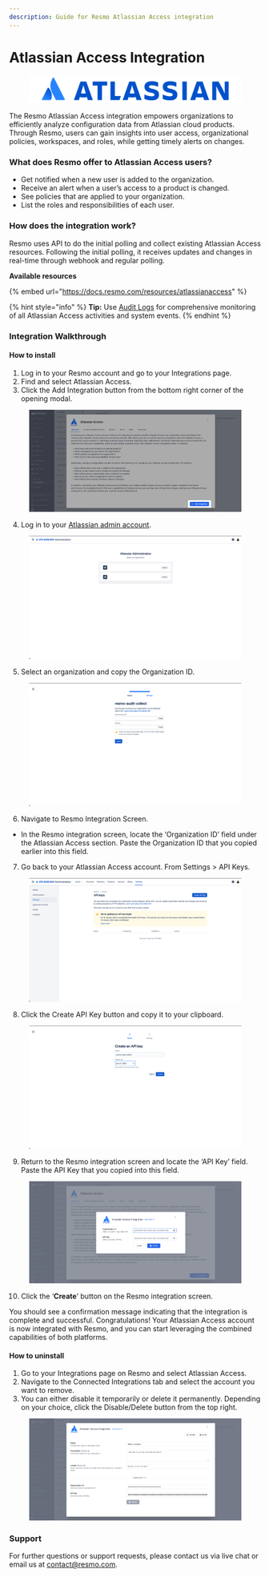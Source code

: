 ```yaml
---
description: Guide for Resmo Atlassian Access integration
---
```


# Atlassian Access Integration

<figure><img src="../.gitbook/assets/atlassian-access-logo.png" alt=""><figcaption></figcaption></figure>

The Resmo Atlassian Access integration empowers organizations to efficiently analyze configuration data from Atlassian cloud products. Through Resmo, users can gain insights into user access, organizational policies, workspaces, and roles, while getting timely alerts on changes.

### What does Resmo offer to Atlassian Access users?

* Get notified when a new user is added to the organization.
* Receive an alert when a user’s access to a product is changed.
* See policies that are applied to your organization.
* List the roles and responsibilities of each user.

### How does the integration work?

Resmo uses API to do the initial polling and collect existing Atlassian Access resources. Following the initial polling, it receives updates and changes in real-time through webhook and regular polling.

**Available resources**

{% embed url="https://docs.resmo.com/resources/atlassianaccess" %}

{% hint style="info" %}
**Tip:** Use [Audit Logs](../audit-logs/audit-logs.md) for comprehensive monitoring of all Atlassian Access activities and system events.
{% endhint %}

### Integration Walkthrough

#### How to install

1. Log in to your Resmo account and go to your Integrations page.
2. Find and select Atlassian Access.
3. Click the Add Integration button from the bottom right corner of the opening modal.

<figure><img src="../.gitbook/assets/add-atlassian-access.png" alt=""><figcaption></figcaption></figure>

4. Log in to your [Atlassian admin account](https://admin.atlassian.com/).

<figure><img src="../.gitbook/assets/atlassian-admin-login.png" alt=""><figcaption></figcaption></figure>

5. Select an organization and copy the Organization ID.

<figure><img src="../.gitbook/assets/copy-id.png" alt=""><figcaption></figcaption></figure>

6. Navigate to Resmo Integration Screen.

* In the Resmo integration screen, locate the ‘Organization ID’ field under the Atlassian Access section. Paste the Organization ID that you copied earlier into this field.&#x20;

7. Go back to your Atlassian Access account. From Settings > API Keys.

<figure><img src="../.gitbook/assets/api-keys (1).png" alt=""><figcaption></figcaption></figure>

8. Click the Create API Key button and copy it to your clipboard.

<figure><img src="../.gitbook/assets/copy-api.png" alt=""><figcaption></figcaption></figure>

9. Return to the Resmo integration screen and locate the ‘API Key’ field. Paste the API Key that you copied into this field.&#x20;

<figure><img src="../.gitbook/assets/add-credentials.png" alt=""><figcaption></figcaption></figure>

10. Click the ‘**Create**’ button on the Resmo integration screen.

You should see a confirmation message indicating that the integration is complete and successful. Congratulations! Your Atlassian Access account is now integrated with Resmo, and you can start leveraging the combined capabilities of both platforms.

#### How to uninstall

1. Go to your Integrations page on Resmo and select Atlassian Access.
2. Navigate to the Connected Integrations tab and select the account you want to remove.
3. You can either disable it temporarily or delete it permanently. Depending on your choice, click the Disable/Delete button from the top right.

<figure><img src="../.gitbook/assets/disable-integration (1).png" alt=""><figcaption></figcaption></figure>

### Support

For further questions or support requests, please contact us via live chat or email us at contact@resmo.com.
